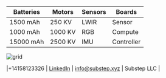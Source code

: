 |**Batteries**| **Motors** | **Sensors** | **Boards**|
|--|--|--|--|
|1500 mAh| 250 KV|LWIR |Sensor|
| 1000  mAh| 1000 KV|RGB|Compute|
|15000 mAh| 2500 KV|IMU|Controller|

![grid](https://img.freepik.com/free-vector/dark-background-with-purple-squares_1053-430.jpg)


|\+14158123326 | [LinkedIn](https://linkedin.com/company/substep)  | info@substep.xyz | Substep LLC |


